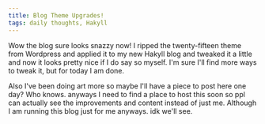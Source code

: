 ```yaml
---
title: Blog Theme Upgrades!
tags: daily thoughts, Hakyll
---
```


Wow the blog sure looks snazzy now! I ripped the twenty-fifteen theme from
Wordpress and applied it to my new Hakyll blog and tweaked it a little and
now it looks pretty nice if I do say so myself. I'm sure I'll find more ways to
tweak it, but for today I am done.

Also I've been doing art more so maybe I'll have a piece to post here one day?
Who knows. anyways I need to find a place to host this soon so ppl can actually
see the improvements and content instead of just me. Although I am running this
blog just for me anyways. idk we'll see.
